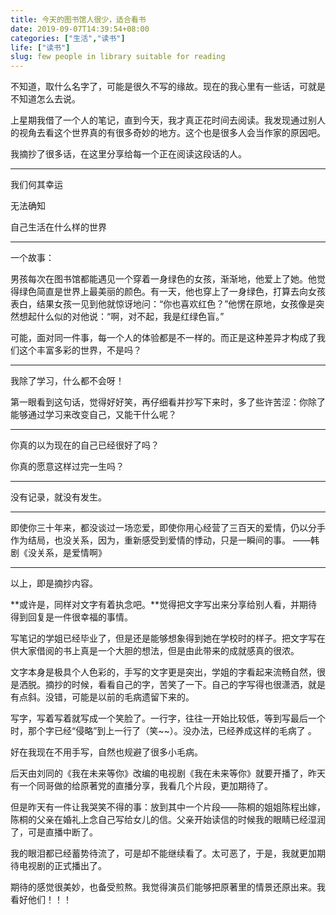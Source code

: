 ```yaml
---
title: 今天的图书馆人很少，适合看书
date: 2019-09-07T14:39:54+08:00
categories: ["生活","读书"]
life: ["读书"]
slug: few people in library suitable for reading
---
```


不知道，取什么名字了，可能是很久不写的缘故。现在的我心里有一些话，可就是不知道怎么去说。

上星期我借了一个人的笔记，直到今天，我才真正花时间去阅读。我发现通过别人的视角去看这个世界真的有很多奇妙的地方。这个也是很多人会当作家的原因吧。

我摘抄了很多话，在这里分享给每一个正在阅读这段话的人。

---

我们何其幸运

无法确知

自己生活在什么样的世界 

---

一个故事：

男孩每次在图书馆都能遇见一个穿着一身绿色的女孩，渐渐地，他爱上了她。他觉得绿色简直是世界上最美丽的颜色。有一天，他也穿上了一身绿色，打算去向女孩表白，结果女孩一见到他就惊讶地问：“你也喜欢红色？”他愣在原地，女孩像是突然想起什么似的对他说：“啊，对不起，我是红绿色盲。”

可能，面对同一件事，每一个人的体验都是不一样的。而正是这种差异才构成了我们这个丰富多彩的世界，不是吗？

---

我除了学习，什么都不会呀！

第一眼看到这句话，觉得好好笑，再仔细看并抄写下来时，多了些许苦涩：你除了能够通过学习来改变自己，又能干什么呢？

---

你真的以为现在的自己已经很好了吗？

你真的愿意这样过完一生吗？

---

没有记录，就没有发生。

---

即使你三十年来，都没谈过一场恋爱，即使你用心经营了三百天的爱情，仍以分手作为结局，也没关系，因为，重新感受到爱情的悸动，只是一瞬间的事。   ——韩剧《没关系，是爱情啊》

---

以上，即是摘抄内容。

**或许是，同样对文字有着执念吧。**觉得把文字写出来分享给别人看，并期待得到回复是一件很幸福的事情。

写笔记的学姐已经毕业了，但是还是能够想象得到她在学校时的样子。把文字写在供大家借阅的书上真是一个大胆的想法，但是由此带来的成就感真的很浓。

文字本身是极具个人色彩的，手写的文字更是突出，学姐的字看起来流畅自然，很是洒脱。摘抄的时候，看看自己的字，苦笑了一下。自己的字写得也很潇洒，就是有点斜。没错，可能是以前的毛病遗留下来的。

写字，写着写着就写成一个笑脸了。一行字，往往一开始比较低，等到写最后一个时，那个字已经“侵略”到上一行了（笑~~）。没办法，已经养成这样的毛病了 。

好在我现在不用手写，自然也规避了很多小毛病。

后天由刘同的《我在未来等你》改编的电视剧《我在未来等你》就要开播了，昨天有一个同哥做的给原著党的直播分享，我看几个片段，更加期待了。

但是昨天有一件让我哭笑不得的事：放到其中一个片段——陈桐的姐姐陈程出嫁，陈桐的父亲在婚礼上念自己写给女儿的信。父亲开始读信的时候我的眼睛已经湿润了，可是直播中断了。

我的眼泪都已经蓄势待流了，可是却不能继续看了。太可恶了，于是，我就更加期待电视剧的正式播出了。

期待的感觉很美妙，也备受煎熬。我觉得演员们能够把原著里的情景还原出来。我看好他们！！！